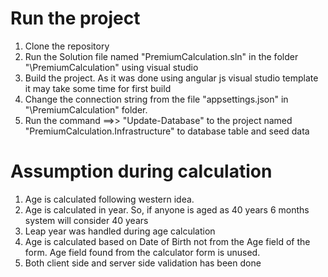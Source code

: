 # Run the project
1. Clone the repository
2. Run the Solution file named "PremiumCalculation.sln" in the folder "\PremiumCalculation" using visual studio
3. Build the project. As it was done using angular js visual studio template it may take some time for first build
4. Change the connection string from the file "appsettings.json" in "\PremiumCalculation" folder. 
5. Run the command ==>> "Update-Database" to the project named "PremiumCalculation.Infrastructure" to database table and seed data

# Assumption during calculation
1. Age is calculated following western idea.
2. Age is calculated in year. So, if anyone is aged as 40 years 6 months system will consider 40 years
3. Leap year was handled during age calculation
4. Age is calculated based on Date of Birth not from the Age field of the form. Age field found from the calculator form is unused.
5. Both client side and server side validation has been done
